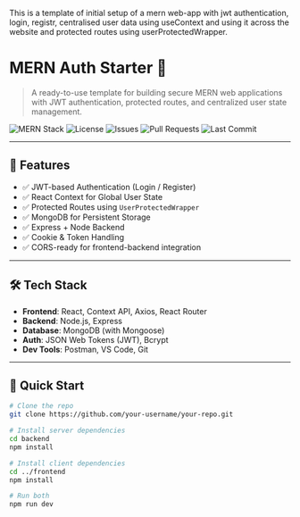 This is a template of initial setup of a mern web-app with jwt authentication, login, registr, centralised user data using useContext and using it across the website and protected routes using userProtectedWrapper.

# MERN Auth Starter 🔐

> A ready-to-use template for building secure MERN web applications with JWT authentication, protected routes, and centralized user state management.

![MERN Stack](https://img.shields.io/badge/MERN-Stack-blueviolet)
![License](https://img.shields.io/badge/license-MIT-brightgreen)
![Issues](https://img.shields.io/github/issues/your-username/your-repo)
![Pull Requests](https://img.shields.io/github/issues-pr/your-username/your-repo)
![Last Commit](https://img.shields.io/github/last-commit/your-username/your-repo)

---

## 🧩 Features

- ✅ JWT-based Authentication (Login / Register)
- ✅ React Context for Global User State
- ✅ Protected Routes using `UserProtectedWrapper`
- ✅ MongoDB for Persistent Storage
- ✅ Express + Node Backend
- ✅ Cookie & Token Handling
- ✅ CORS-ready for frontend-backend integration

---

## 🛠️ Tech Stack

- **Frontend**: React, Context API, Axios, React Router
- **Backend**: Node.js, Express
- **Database**: MongoDB (with Mongoose)
- **Auth**: JSON Web Tokens (JWT), Bcrypt
- **Dev Tools**: Postman, VS Code, Git

---

## 🚀 Quick Start

```bash
# Clone the repo
git clone https://github.com/your-username/your-repo.git

# Install server dependencies
cd backend
npm install

# Install client dependencies
cd ../frontend
npm install

# Run both
npm run dev

